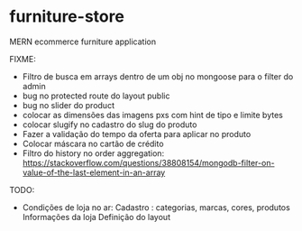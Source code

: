 # furniture-store
MERN ecommerce furniture application

FIXME:
  - Filtro de busca em arrays dentro de um obj no mongoose para o filter do admin
  - bug no protected route do layout public
  - bug no slider do product
  - colocar as dimensões das imagens pxs com hint de tipo e limite bytes
  - colocar slugify no cadastro do slug do produto
  - Fazer a validação do tempo da oferta para aplicar no produto
  - Colocar máscara no cartão de crédito
  - Filtro do history no order aggregation: https://stackoverflow.com/questions/38808154/mongodb-filter-on-value-of-the-last-element-in-an-array

TODO:
  - Condições de loja no ar:
    Cadastro : categorias, marcas, cores, produtos
    Informações da loja
    Definição do layout